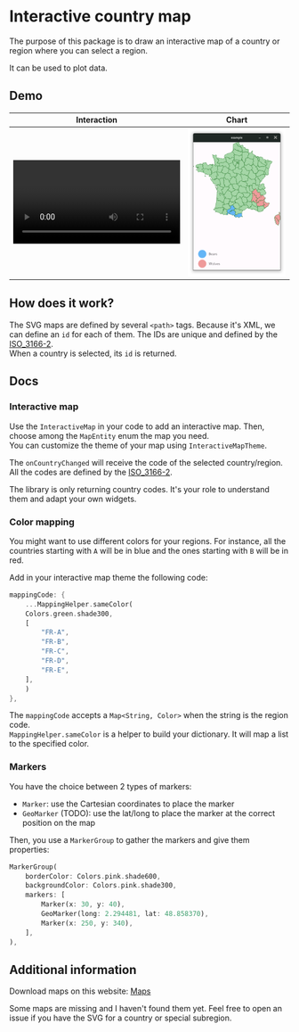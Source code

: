# Interactive country map

The purpose of this package is to draw an interactive map of a country or region where you can select a region.

It can be used to plot data.


## Demo

| Interaction | Chart  |
|--|--------------|
| ![](docs/france_department.webm) | ![](docs/france_animals.png) |

## How does it work?

The SVG maps are defined by several `<path>` tags. Because it's XML, we can define an `id` for each of them. The IDs are unique and defined by the [ISO_3166-2](https://en.wikipedia.org/wiki/ISO_3166-2).  
When a country is selected, its `id` is returned.

## Docs

### Interactive map

Use the `InteractiveMap` in your code to add an interactive map. Then, choose among the `MapEntity` enum the map you need.  
You can customize the theme of your map using `InteractiveMapTheme`.

The `onCountryChanged` will receive the code of the selected country/region. All the codes are defined by the [ISO_3166-2](https://en.wikipedia.org/wiki/ISO_3166-2).

The library is only returning country codes. It's your role to understand them and adapt your own widgets.

### Color mapping

You might want to use different colors for your regions. For instance, all the countries starting with `A` will be in blue and the ones starting with `B` will be in red.

Add in your interactive map theme the following code:

```dart
mappingCode: {
    ...MappingHelper.sameColor(
    Colors.green.shade300,
    [
        "FR-A",
        "FR-B",
        "FR-C",
        "FR-D",
        "FR-E",
    ],
    )
},
```

The `mappingCode` accepts a `Map<String, Color>` when the string is the region code.  
`MappingHelper.sameColor` is a helper to build your dictionary. It will map a list to the specified color.

### Markers

You have the choice between 2 types of markers:

- `Marker`: use the Cartesian coordinates to place the marker
- `GeoMarker` (TODO): use the lat/long to place the marker at the correct position on the map

Then, you use a `MarkerGroup` to gather the markers and give them properties:

```dart
MarkerGroup(
    borderColor: Colors.pink.shade600,
    backgroundColor: Colors.pink.shade300,
    markers: [
        Marker(x: 30, y: 40),
        GeoMarker(long: 2.294481, lat: 48.858370),
        Marker(x: 250, y: 340),
    ],
),
```

## Additional information

Download maps on this website: [Maps](https://mapsvg.com/maps)

Some maps are missing and I haven't found them yet. Feel free to open an issue if you have the SVG for a country or special subregion.